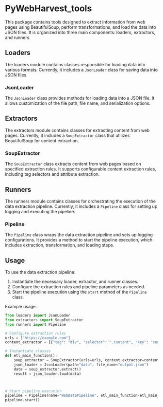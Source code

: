 # PyWebHarvest_tools

This package contains tools designed to extract information from web pages using BeautifulSoup, perform transformations, and load the data into JSON files. It is organized into three main components: loaders, extractors, and runners. 

## Loaders

The loaders module contains classes responsible for loading data into various formats. Currently, it includes a `JsonLoader` class for saving data into JSON files.

### JsonLoader

The `JsonLoader` class provides methods for loading data into a JSON file. It allows customization of the file path, file name, and serialization options.

## Extractors

The extractors module contains classes for extracting content from web pages. Currently, it includes a `SoupExtractor` class that utilizes BeautifulSoup for content extraction.

### SoupExtractor

The `SoupExtractor` class extracts content from web pages based on specified extraction rules. It supports configurable content extraction rules, including tag selectors and attribute extraction.

## Runners

The runners module contains classes for orchestrating the execution of the data extraction pipeline. Currently, it includes a `Pipeline` class for setting up logging and executing the pipeline.

### Pipeline

The `Pipeline` class wraps the data extraction pipeline and sets up logging configurations. It provides a method to start the pipeline execution, which includes extraction, transformation, and loading steps.

## Usage

To use the data extraction pipeline:

1. Instantiate the necessary loader, extractor, and runner classes.
2. Configure the extraction rules and pipeline parameters as needed.
3. Start the pipeline execution using the `start` method of the `Pipeline` class.

Example usage:

```python
from loaders import JsonLoader
from extractors import SoupExtractor
from runners import Pipeline

# Configure extraction rules
urls = ["https://example.com"]
content_extractor = [{"tag": "div", "selector": ".content", "key": "content"}]

# Instantiate classes
def etl_main_function():
    soup_extractor = SoupExtractor(urls=urls, content_extractor=content_extractor)
    json_loader = JsonLoader(path="data", file_name="output.json")
    data = soup_extractor.extract()
    result = json_loader.load(data)



# Start pipeline execution
pipeline = Pipeline(name="WebDataPipeline", etl_main_function=etl_main_function)
pipeline.start()
```